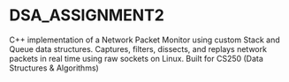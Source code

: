 # DSA_ASSIGNMENT2
C++ implementation of a Network Packet Monitor using custom Stack and Queue data structures. Captures, filters, dissects, and replays network packets in real time using raw sockets on Linux. Built for CS250 (Data Structures &amp; Algorithms)
